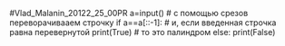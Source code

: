 #Vlad_Malanin_20122_25_00PR
 a=input()       # с помощью срезов переворачивааем строчку
 if a==a[::-1]:  # и, если введенная строчка равна перевернутой
     print(True) # то это палиндром
 else:
     print(False)
